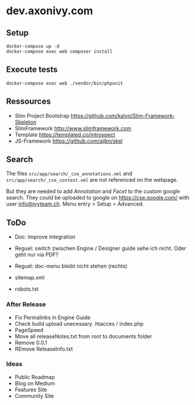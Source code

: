 # dev.axonivy.com

## Setup
	docker-compose up -d
	docker-compose exec web composer install

## Execute tests
	docker-compose exec web ./vendor/bin/phpunit

## Ressources
* Slim Project Bootstrap <https://github.com/kalvn/Slim-Framework-Skeleton>
* SlimFramework <http://www.slimframework.com>
* Template <https://templated.co/introspect>
* JS-Framework <https://github.com/ajlkn/skel>

## Search
The files `src/app/search/_cse_annotations.xml` and `src/app/search/_cse_context.xml` are not referenced on the webpage.

But they are needed to add _Annotation_ and _Facet_  to the custom google search.
They could be uploaded to google on <https://cse.google.com/> with user info@ivyteam.ch.
Menu entry > Setup > Advanced.

## ToDo

* Doc: Improve integration

* Reguel: switch zwischen Engine / Designer guide sehe ich nicht. Oder geht nur via PDF?
* Reguel: doc-menu bleibt nicht stehen (rechts)

* sitemap.xml
* robots.txt

### After Release
* Fix Permalinks in Engine Guide
* Check build upload unecessary .htacces / index.php
* PageSpeed
* Move all releaseNotes.txt from root to documents folder
* Remove 0.0.1
* REmove ReleaseInfo.txt

### Ideas
* Public Roadmap
* Blog on Medium
* Features Site
* Community Site
